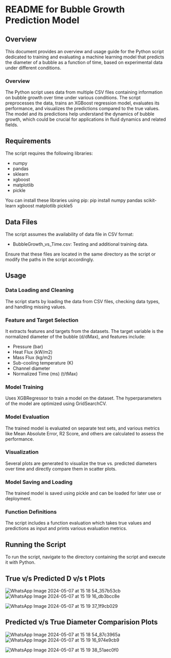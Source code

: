 # README for Bubble Growth Prediction Model

## Overview
This document provides an overview and usage guide for the Python script dedicated to training and evaluating a machine learning model that predicts the diameter of a bubble as a function of time, based on experimental data under different conditions. 

### Overview
The Python script uses data from multiple CSV files containing information on bubble growth over time under various conditions. The script preprocesses the data, trains an XGBoost regression model, evaluates its performance, and visualizes the predictions compared to the true values. The model and its predictions help understand the dynamics of bubble growth, which could be crucial for applications in fluid dynamics and related fields.

## Requirements
The script requires the following libraries:
- numpy
- pandas
- sklearn
- xgboost
- matplotlib
- pickle

You can install these libraries using pip:
pip install numpy pandas scikit-learn xgboost matplotlib pickle5


## Data Files
The script assumes the availability of  data file in CSV format:
- BubbleGrowth_vs_Time.csv: Testing and additional training data.


Ensure that these files are located in the same directory as the script or modify the paths in the script accordingly.

## Usage
### Data Loading and Cleaning
The script starts by loading the data from CSV files, checking data types, and handling missing values.
### Feature and Target Selection
It extracts features and targets from the datasets. The target variable is the normalized diameter of the bubble (d/dMax), and features include:
- Pressure (bar)
- Heat Flux (kW/m2)
- Mass Flux (kg/m2)
- Sub-cooling temperature (K)
- Channel diameter
- Normalized Time (ms) (t/tMax)
### Model Training
Uses XGBRegressor to train a model on the dataset. The hyperparameters of the model are optimized using GridSearchCV.
### Model Evaluation
The trained model is evaluated on separate test sets, and various metrics like Mean Absolute Error, R2 Score, and others are calculated to assess the performance.
### Visualization
Several plots are generated to visualize the true vs. predicted diameters over time and directly compare them in scatter plots.
### Model Saving and Loading
The trained model is saved using pickle and can be loaded for later use or deployment.
### Function Definitions
The script includes a function evaluation which takes true values and predictions as input and prints various evaluation metrics.

## Running the Script
To run the script, navigate to the directory containing the script and execute it with Python.

## True v/s Predicted D v/s t Plots 

![WhatsApp Image 2024-05-07 at 15 18 54_357b53cb](https://github.com/Bubble-Growth/Bubble-Growth-ML/assets/118654264/f0f9a60a-8dad-45de-96b4-0b5b159c9fe3)
![WhatsApp Image 2024-05-07 at 15 19 16_db3bcc8e](https://github.com/Bubble-Growth/Bubble-Growth-ML/assets/118654264/d50c0596-07ae-4aa5-9b09-8dd46e336cdd)

![WhatsApp Image 2024-05-07 at 15 19 37_1f9cb029](https://github.com/Bubble-Growth/Bubble-Growth-ML/assets/118654264/29f4ee37-33f1-4c4a-94aa-89b175b54292)

## Predicted v/s True Diameter Comparision Plots

![WhatsApp Image 2024-05-07 at 15 18 54_87c3965a](https://github.com/Bubble-Growth/Bubble-Growth-ML/assets/118654264/8182b019-84dd-4c07-a975-2de4cc486148)
![WhatsApp Image 2024-05-07 at 15 19 16_974e9cb9](https://github.com/Bubble-Growth/Bubble-Growth-ML/assets/118654264/91b15877-c269-42a6-a17d-9be436e9381c)

![WhatsApp Image 2024-05-07 at 15 19 38_51aec0f0](https://github.com/Bubble-Growth/Bubble-Growth-ML/assets/118654264/6f016a79-c16f-4403-ad1a-09686ed0711e)


